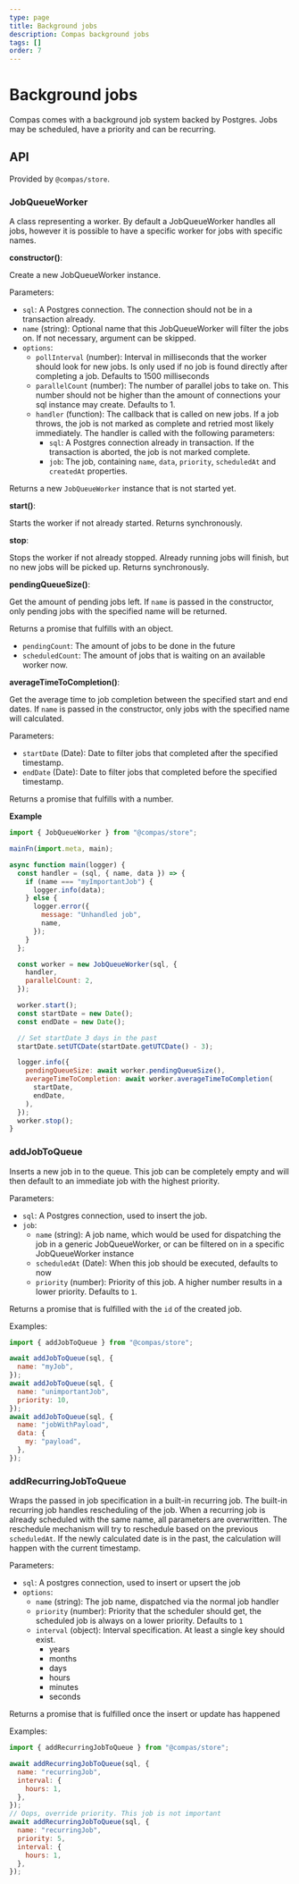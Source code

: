 ```yaml
---
type: page
title: Background jobs
description: Compas background jobs
tags: []
order: 7
---
```


# Background jobs

Compas comes with a background job system backed by Postgres. Jobs may be
scheduled, have a priority and can be recurring.

## API

Provided by `@compas/store`.

### JobQueueWorker

A class representing a worker. By default a JobQueueWorker handles all jobs,
however it is possible to have a specific worker for jobs with specific names.

**constructor()**:

Create a new JobQueueWorker instance.

Parameters:

- `sql`: A Postgres connection. The connection should not be in a transaction
  already.
- `name` (string): Optional name that this JobQueueWorker will filter the jobs
  on. If not necessary, argument can be skipped.
- `options`:
  - `pollInterval` (number): Interval in milliseconds that the worker should
    look for new jobs. Is only used if no job is found directly after completing
    a job. Defaults to 1500 milliseconds
  - `parallelCount` (number): The number of parallel jobs to take on. This
    number should not be higher than the amount of connections your sql instance
    may create. Defaults to 1.
  - `handler` (function): The callback that is called on new jobs. If a job
    throws, the job is not marked as complete and retried most likely
    immediately. The handler is called with the following parameters:
    - `sql`: A Postgres connection already in transaction. If the transaction is
      aborted, the job is not marked complete.
    - `job`: The job, containing `name`, `data`, `priority`, `scheduledAt` and
      `createdAt` properties.

Returns a new `JobQueueWorker` instance that is not started yet.

**start()**:

Starts the worker if not already started. Returns synchronously.

**stop**:

Stops the worker if not already stopped. Already running jobs will finish, but
no new jobs will be picked up. Returns synchronously.

**pendingQueueSize()**:

Get the amount of pending jobs left. If `name` is passed in the constructor,
only pending jobs with the specified name will be returned.

Returns a promise that fulfills with an object.

- `pendingCount`: The amount of jobs to be done in the future
- `scheduledCount`: The amount of jobs that is waiting on an available worker
  now.

**averageTimeToCompletion()**:

Get the average time to job completion between the specified start and end
dates. If `name` is passed in the constructor, only jobs with the specified name
will calculated.

Parameters:

- `startDate` (Date): Date to filter jobs that completed after the specified
  timestamp.
- `endDate` (Date): Date to filter jobs that completed before the specified
  timestamp.

Returns a promise that fulfills with a number.

**Example**

```js
import { JobQueueWorker } from "@compas/store";

mainFn(import.meta, main);

async function main(logger) {
  const handler = (sql, { name, data }) => {
    if (name === "myImportantJob") {
      logger.info(data);
    } else {
      logger.error({
        message: "Unhandled job",
        name,
      });
    }
  };

  const worker = new JobQueueWorker(sql, {
    handler,
    parallelCount: 2,
  });

  worker.start();
  const startDate = new Date();
  const endDate = new Date();

  // Set startDate 3 days in the past
  startDate.setUTCDate(startDate.getUTCDate() - 3);

  logger.info({
    pendingQueueSize: await worker.pendingQueueSize(),
    averageTimeToCompletion: await worker.averageTimeToCompletion(
      startDate,
      endDate,
    ),
  });
  worker.stop();
}
```

### addJobToQueue

Inserts a new job in to the queue. This job can be completely empty and will
then default to an immediate job with the highest priority.

Parameters:

- `sql`: A Postgres connection, used to insert the job.
- `job`:
  - `name` (string): A job name, which would be used for dispatching the job in
    a generic JobQueueWorker, or can be filtered on in a specific JobQueueWorker
    instance
  - `scheduledAt` (Date): When this job should be executed, defaults to now
  - `priority` (number): Priority of this job. A higher number results in a
    lower priority. Defaults to `1`.

Returns a promise that is fulfilled with the `id` of the created job.

Examples:

```js
import { addJobToQueue } from "@compas/store";

await addJobToQueue(sql, {
  name: "myJob",
});
await addJobToQueue(sql, {
  name: "unimportantJob",
  priority: 10,
});
await addJobToQueue(sql, {
  name: "jobWithPayload",
  data: {
    my: "payload",
  },
});
```

### addRecurringJobToQueue

Wraps the passed in job specification in a built-in recurring job. The built-in
recurring job handles rescheduling of the job. When a recurring job is already
scheduled with the same name, all parameters are overwritten. The reschedule
mechanism will try to reschedule based on the previous `scheduledAt`. If the
newly calculated date is in the past, the calculation will happen with the
current timestamp.

Parameters:

- `sql`: A postgres connection, used to insert or upsert the job
- `options`:
  - `name` (string): The job name, dispatched via the normal job handler
  - `priority` (number): Priority that the scheduler should get, the scheduled
    job is always on a lower priority. Defaults to `1`
  - `interval` (object): Interval specification. At least a single key should
    exist.
    - years
    - months
    - days
    - hours
    - minutes
    - seconds

Returns a promise that is fulfilled once the insert or update has happened

Examples:

```js
import { addRecurringJobToQueue } from "@compas/store";

await addRecurringJobToQueue(sql, {
  name: "recurringJob",
  interval: {
    hours: 1,
  },
});
// Oops, override priority. This job is not important
await addRecurringJobToQueue(sql, {
  name: "recurringJob",
  priority: 5,
  interval: {
    hours: 1,
  },
});
```
